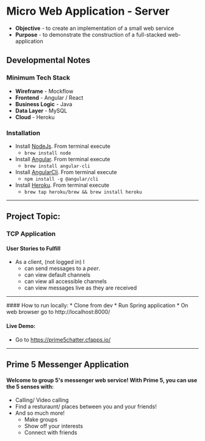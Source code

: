 # Micro Web Application - Server
* **Objective** - to create an implementation of a small web service
* **Purpose** - to demonstrate the construction of a full-stacked web-application

## Developmental Notes
### Minimum Tech Stack
* **Wireframe** - Mockflow
* **Frontend** - Angular / React
* **Business Logic** - Java
* **Data Layer** - MySQL
* **Cloud** - Heroku

### Installation
* Install [NodeJs](https://nodejs.org/en/). From terminal execute
    * `brew install node`
* Install [Angular](http://angular.io/). From terminal execute
    * `brew install angular-cli`
* Install [AngularCli](). From terminal execute
    * `npm install -g @angular/cli`
* Install [Heroku](). From terminal execute
	* `brew tap heroku/brew && brew install heroku`

<hr>



## Project Topic:

### TCP Application

#### User Stories to Fulfill  
* As a client, (not logged in) I
    * can send messages to a _peer_.
	* can view default channels
	* can view all accessible channels
	* can view messages live as they are received

<hr>
#### How to run locally:
* Clone from dev
* Run Spring application
* On web browser go to http://localhost:8000/

#### Live Demo:
* Go to https://prime5chatter.cfapps.io/
<hr>

## Prime 5 Messenger Application
#### Welcome to group 5's messenger web service! With Prime 5, you can use the 5 senses with:
* Calling/ Video calling 
* Find a resturaunt/ places between you and your friends!
* And so much more!
	* Make groups
	* Show off your interests
	* Connect with friends


